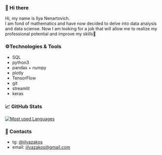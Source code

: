 ### 👋 Hi there  
Hi, my name is Ilya Nenartovich.  
I am fond of mathematics and have now decided to delve into data analysis and data sciense. Now I am looking for a job that will allow me to realize my professional potential and improve my skills💪

### ⚙️Technologies & Tools
- SQL
- python3
- pandas + numpy
- plotly
- TensorFlow
- git
- streamlit
- keras

### 📈 GitHub Stats
[![Most used Languages](https://github-readme-stats.vercel.app/api/top-langs/?username=iilyazakos&layout=compact)](https://github.com/anuraghazra/github-readme-stats)

### 📮 Contacts
- tg: [@iilyazakos](https://t.me/iilyazakos)
- email: [iilyazakos@gmail.com](mailto:iilyazakos@gmail.com)

